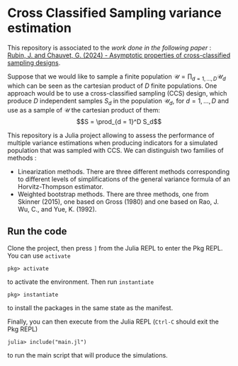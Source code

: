 # Cross Classified Sampling variance estimation

This repository is associated to the *work done in the following paper* :  
[Rubin, J. and Chauvet, G. (2024) - Asymptotic properties of cross-classified sampling designs](https://hal.science/hal-04579261).


Suppose that we would like to sample a finite population $`\mathcal{U} = \prod_{d=1, \ldots, D} \mathcal{U}_d`$ which can be seen as the cartesian product of $`D`$ finite populations.
One approach would be to use a cross-classified sampling (CCS) design, which produce $`D`$ independent samples $`S_d`$ in the population $`\mathcal{U}_d`$, for $`d = 1, \dots , D`$ and use as a sample of $`\mathcal{U}`$ the cartesian product of them: 
$$S = \prod_{d = 1}^D S_d$$

This repository is a Julia project allowing to assess the performance of multiple variance estimations when producing indicators for a simulated population that was sampled with CCS.
We can distinguish two families of methods :
- Linearization methods. There are three different methods corresponding to different levels of simplifications of the general variance formula of an Horvitz-Thompson estimator.
- Weighted bootstrap methods. There are three methods, one from Skinner (2015), one based on Gross (1980) and one based on Rao, J. Wu, C., and Yue, K. (1992).


## Run the code

Clone the project, then press `]` from the Julia REPL to enter the Pkg REPL. You can use `activate`
```shell
pkg> activate
```
to activate the environment. Then run `instantiate`
```shell
pkg> instantiate
```
to install the packages in the same state as the manifest.

Finally, you can then execute from the Julia REPL (`Ctrl-C` should exit the Pkg REPL)
```shell
julia> include("main.jl")
```
to run the main script that will produce the simulations.
